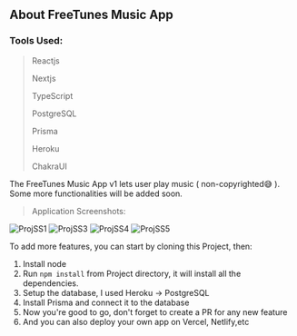 ## About FreeTunes Music App

### Tools Used:
> Reactjs
> 
> Nextjs
> 
> TypeScript
> 
> PostgreSQL
> 
> Prisma
> 
> Heroku
> 
> ChakraUI


The FreeTunes Music App v1 lets user play music ( non-copyrighted😅 ).
Some more functionalities will be added soon.

> Application Screenshots:

![ProjSS1](https://user-images.githubusercontent.com/72649014/166866127-c9162dbe-a1b7-4eec-991f-9a1b3f10c76d.jpg)
![ProjSS3](https://user-images.githubusercontent.com/72649014/166867377-1de3d296-0e02-4dfb-9506-6bfe9d59444b.jpg)
![ProjSS4](https://user-images.githubusercontent.com/72649014/166867381-c08d5b5f-9875-40a5-accc-d8982784f651.jpg)
![ProjSS5](https://user-images.githubusercontent.com/72649014/166867383-073fab3c-70e0-4cba-9327-2bc1408f3301.jpg)



<!-- `For user signin : Email => user@test.com Password => password` -->

To add more features, you can start by cloning this Project, then:
1. Install node
2. Run `npm install` from Project directory, it will install all the dependencies.
3. Setup the database, I used Heroku -> PostgreSQL
4. Install Prisma and connect it to the database
5. Now you're good to go, don't forget to create a PR for any new feature
6. And you can also deploy your own app on Vercel, Netlify,etc
